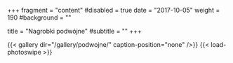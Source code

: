 +++
fragment = "content"
#disabled = true
date = "2017-10-05"
weight = 190
#background = ""

title = "Nagrobki podwójne"
#subtitle = ""
+++

{{< gallery dir="/gallery/podwojne/" caption-position="none" />}} {{< load-photoswipe >}}
